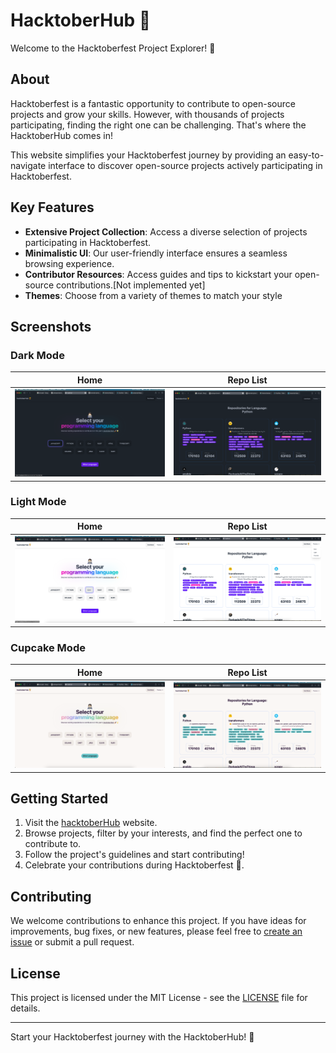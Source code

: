 # HacktoberHub 🚀

Welcome to the Hacktoberfest Project Explorer! 🌟

## About

Hacktoberfest is a fantastic opportunity to contribute to open-source projects and grow your skills. However, with thousands of projects participating, finding the right one can be challenging. That's where the HacktoberHub comes in!

This website simplifies your Hacktoberfest journey by providing an easy-to-navigate interface to discover open-source projects actively participating in Hacktoberfest. 

## Key Features

- **Extensive Project Collection**: Access a diverse selection of projects participating in Hacktoberfest.
- **Minimalistic UI**: Our user-friendly interface ensures a seamless browsing experience.
- **Contributor Resources**: Access guides and tips to kickstart your open-source contributions.[Not implemented yet]
- **Themes**: Choose from a variety of themes to match your style

## Screenshots

### Dark Mode

| Home | Repo List |
|-------------|-------------|
| ![Dark Mode 1](/readme-assets/image.png) | ![Dark Mode 2](/readme-assets/image-4.png) |

### Light Mode

| Home | Repo List |
|-------------|-------------|
| ![Dark Mode 1](/readme-assets/image-1.png) | ![Dark Mode 2](/readme-assets/image-5.png) |

### Cupcake Mode

| Home | Repo List |
|-------------|-------------|
| ![Dark Mode 1](/readme-assets/image-2.png) | ![Dark Mode 2](/readme-assets/image-3.png) |


## Getting Started

1. Visit the [hacktoberHub](#) website.
2. Browse projects, filter by your interests, and find the perfect one to contribute to.
3. Follow the project's guidelines and start contributing!
4. Celebrate your contributions during Hacktoberfest 🎉.

## Contributing

We welcome contributions to enhance this project. If you have ideas for improvements, bug fixes, or new features, please feel free to [create an issue](#) or submit a pull request.

## License

This project is licensed under the MIT License - see the [LICENSE](LICENSE) file for details.

---

Start your Hacktoberfest journey with the HacktoberHub! 🌟

